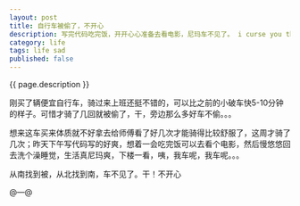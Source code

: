 ```yaml
---
layout: post
title: 自行车被偷了，不开心
description: 写完代码吃完饭，开开心心准备去看电影，尼玛车不见了。 i curse you theives to the gods below!!!
category: life
tags: life sad
published: false
---
```


{{ page.description }}

刚买了辆便宜自行车，骑过来上班还挺不错的，可以比之前的小破车快5-10分钟的样子。可惜才骑了几回就被偷了，干，旁边那么多好车不偷。。。

想来这车买来体质就不好拿去给师傅看了好几次才能骑得比较舒服了，这周才骑了几次；昨天下午写代码写的好爽，想着一会吃完饭可以去看个电影，然后慢悠悠回去洗个澡睡觉，生活真尼玛爽，下楼一看，咦，我车呢，我车呢。。。

从南找到被，从北找到南，车不见了。干！不开心

@—@